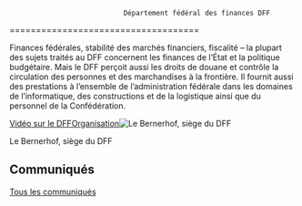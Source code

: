 <!--
                                Source URL: https://www.efd.admin.ch/fr
                                Page ID: 41
                                -->

                                Département fédéral des finances DFF
====================================

Finances fédérales, stabilité des marchés financiers, fiscalité – la plupart des sujets traités au DFF concernent les finances de l’État et la politique budgétaire. Mais le DFF perçoit aussi les droits de douane et contrôle la circulation des personnes et des marchandises à la frontière. Il fournit aussi des prestations à l’ensemble de l’administration fédérale dans les domaines de l’informatique, des constructions et de la logistique ainsi que du personnel de la Confédération.

[Vidéo sur le DFF](/fr/missions-objectifs)[Organisation](/fr/organisation-dff)![Le Bernerhof, siège du DFF](https://prod-efdadminch-hcms-sdweb.imgix.net/2024/07/03/d24a96de-e0bf-4a78-8af1-015b558ab8dc.jpeg?auto=format)

Le Bernerhof, siège du DFF

Communiqués
-----------

[Tous les communiqués](https://www.efd.admin.ch/fr/overview/nsb?sort=dateDecreasing&amp;display=list&amp;organization=601&amp;topic=all "Tous les communiqués")